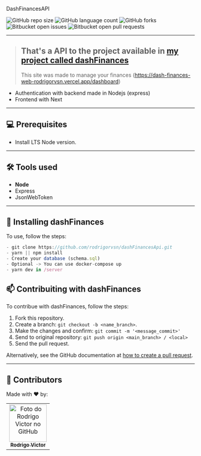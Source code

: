 DashFinancesAPI

<!--- https://shields.io --->

![GitHub repo size](https://img.shields.io/github/repo-size/rodrigorvsn/dashFinancesApi?style=for-the-badge)
![GitHub language count](https://img.shields.io/github/languages/count/rodrigorvsn/dashFinancesApi?style=for-the-badge)
![GitHub forks](https://img.shields.io/github/forks/rodrigorvsn/dashFinancesApi?style=for-the-badge)
![Bitbucket open issues](https://img.shields.io/bitbucket/issues/rodrigorvsn/dashFinancesApi?style=for-the-badge)
![Bitbucket open pull requests](https://img.shields.io/bitbucket/pr-raw/rodrigorvsn/dashFinancesApi?style=for-the-badge)

<!--- #################### mudar imagem exemplo #################### --->
___
> ## That's a API to the project available in [my project called dashFinances](https://github.com/RodrigoRVSN/dashFinances)
> This site was made to manage your finances (https://dash-finances-web-rodrigorvsn.vercel.app/dashboard)
- Authentication with backend made in Nodejs (express)
- Frontend with Next
___
## 💻 Prerequisites

- Install LTS Node version.
<!--- #################### mudar pré-requisitos  ####################--->
___
## 🛠 Tools used

- <b>Node</b>
- Express
- JsonWebToken

<!--- #################### mudar ferramentas #################### --->
___
## 🚀 Installing dashFinances

To use, follow the steps:

```js
- git clone https://github.com/rodrigorvsn/dashFinancesApi.git
- yarn || npm install
- Create your database (schema.sql)
- Optional -> You can use docker-compose up
- yarn dev in /server
```

## 📫 Contribuiting with dashFinances

To contribue with dashFinances, follow the steps:

1. Fork this repository.
2. Create a branch: `git checkout -b <name_branch>`.
3. Make the changes and confirm: `git commit -m '<message_commit>'`
4. Send to original repository: `git push origin <main_branch> / <local>`
5. Send the pull request.

Alternatively, see the GitHub documentation at [how to create a pull request](https://help.github.com/en/github/collaborating-with-issues-and-pull-requests/creating-a-pull-request).
___
## 🤝 Contributors

Made with ❤️ by:

<table>
  <tr>
    <td align="center">
      <a href="#">
        <img src="https://github.com/rodrigorvsn.png" width="100px;" alt="Foto do Rodrigo Victor no GitHub"/><br>
        <sub>
          <b>Rodrigo Victor</b>
        </sub>
      </a>
    </td>
  </tr>
</table>
